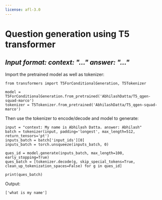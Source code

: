 ```yaml
---
license: afl-3.0
---
```


# Question generation using T5 transformer

<h2> <i>Input format: context: "..." answer: "..." </i></h2>

Import the pretrained model as well as tokenizer:
```
from transformers import T5ForConditionalGeneration, T5Tokenizer

model = T5ForConditionalGeneration.from_pretrained('AbhilashDatta/T5_qgen-squad-marco') 
tokenizer = T5Tokenizer.from_pretrained('AbhilashDatta/T5_qgen-squad-marco')
```

Then use the tokenizer to encode/decode and model to generate: 

```
input = "context: My name is Abhilash Datta. answer: Abhilash"
batch = tokenizer(input, padding='longest', max_length=512, return_tensors='pt')
inputs_batch = batch['input_ids'][0]
inputs_batch = torch.unsqueeze(inputs_batch, 0)

ques_id = model.generate(inputs_batch, max_length=100, early_stopping=True)
ques_batch = [tokenizer.decode(g, skip_special_tokens=True, clean_up_tokenization_spaces=False) for g in ques_id]

print(ques_batch)
```

Output:
```
['what is my name']
```